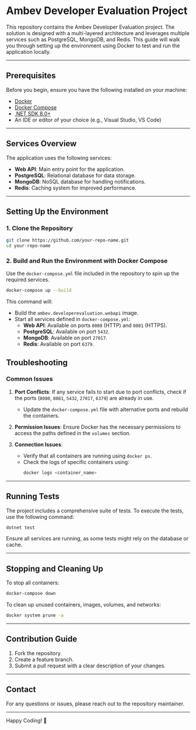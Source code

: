 
# Ambev Developer Evaluation Project

This repository contains the Ambev Developer Evaluation project. The solution is designed with a multi-layered architecture and leverages multiple services such as PostgreSQL, MongoDB, and Redis. This guide will walk you through setting up the environment using Docker to test and run the application locally.

---

## Prerequisites

Before you begin, ensure you have the following installed on your machine:

- [Docker](https://www.docker.com/)
- [Docker Compose](https://docs.docker.com/compose/)
- [.NET SDK 8.0+](https://dotnet.microsoft.com/download)
- An IDE or editor of your choice (e.g., Visual Studio, VS Code)

---

## Services Overview

The application uses the following services:

- **Web API**: Main entry point for the application.
- **PostgreSQL**: Relational database for data storage.
- **MongoDB**: NoSQL database for handling notifications.
- **Redis**: Caching system for improved performance.

---

## Setting Up the Environment

### 1. Clone the Repository
```bash
git clone https://github.com/your-repo-name.git
cd your-repo-name
```

### 2. Build and Run the Environment with Docker Compose

Use the `docker-compose.yml` file included in the repository to spin up the required services.

```bash
docker-compose up --build
```

This command will:
- Build the `ambev.developerevaluation.webapi` image.
- Start all services defined in `docker-compose.yml`:
  - **Web API**: Available on ports `8080` (HTTP) and `8081` (HTTPS).
  - **PostgreSQL**: Available on port `5432`.
  - **MongoDB**: Available on port `27017`.
  - **Redis**: Available on port `6379`.

## Troubleshooting

### Common Issues
1. **Port Conflicts**: If any service fails to start due to port conflicts, check if the ports (`8080`, `8081`, `5432`, `27017`, `6379`) are already in use.
   - Update the `docker-compose.yml` file with alternative ports and rebuild the containers.

2. **Permission Issues**: Ensure Docker has the necessary permissions to access the paths defined in the `volumes` section.

3. **Connection Issues**:
   - Verify that all containers are running using `docker ps`.
   - Check the logs of specific containers using:
     ```bash
     docker logs <container_name>
     ```

---

## Running Tests

The project includes a comprehensive suite of tests. To execute the tests, use the following command:

```bash
dotnet test
```

Ensure all services are running, as some tests might rely on the database or cache.

---

## Stopping and Cleaning Up

To stop all containers:

```bash
docker-compose down
```

To clean up unused containers, images, volumes, and networks:

```bash
docker system prune -a
```

---

## Contribution Guide

1. Fork the repository.
2. Create a feature branch.
3. Submit a pull request with a clear description of your changes.

---

## Contact

For any questions or issues, please reach out to the repository maintainer.

---

Happy Coding! 🚀
